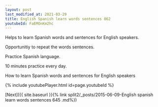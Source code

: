 ```yaml
---
layout: post
last_modified_at: 2021-03-29
title: English Spanish learn words sentences 862 
youtubeId: FaEMOnKm2hc
---
```

 
 
Helps to learn Spanish words and sentences for English speakers.

Opportunitiy to repeat the words sentences. 

Practice Spanish language. 
 
10 minutes practice every day. 
 
How to learn Spanish words and sentences for English speakers 
 
{% include youtubePlayer.html id=page.youtubeId %}
 
 
[Next]({{ site.baseurl }}{% link  split2/_posts/2015-06-09-English spanish learn words sentences 645 .md%})
 
